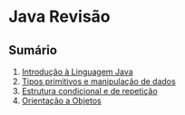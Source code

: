 # Java Revisão

## Sumário

1. [Introdução à Linguagem Java](https://github.com/emanoelvianna/java-revisao/blob/main/unidade%2000%20-%20Introdu%C3%A7%C3%A3o%20%C3%A0%20Linguagem%20Java.md)
2. [Tipos primitivos e manipulação de dados](https://github.com/emanoelvianna/java-revisao/blob/main/unidade%2001%20-%20Tipos%20primitivos%20e%20manipula%C3%A7%C3%A3o%20de%20dados.md)
3. [Estrutura condicional e de repetição](https://github.com/emanoelvianna/java-revisao/blob/main/unidade%2002%20-%20Estrutura%20condicional%20e%20de%20repeti%C3%A7%C3%A3o.md)
4. [Orientação a Objetos](https://github.com/emanoelvianna/java-revisao/blob/main/unidade%2003%20-%20Orienta%C3%A7%C3%A3o%20a%20Objetos.md)
